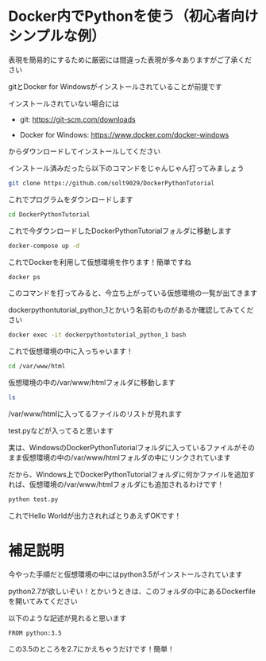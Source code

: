 # Docker内でPythonを使う（初心者向けシンプルな例）

表現を簡易的にするために厳密には間違った表現が多々ありますがご了承ください

gitとDocker for Windowsがインストールされていることが前提です

インストールされていない場合には

- git: https://git-scm.com/downloads

- Docker for Windows: https://www.docker.com/docker-windows

からダウンロードしてインストールしてください

インストール済みだったら以下のコマンドをじゃんじゃん打ってみましょう

```bash
git clone https://github.com/solt9029/DockerPythonTutorial 
```

これでプログラムをダウンロードします

```bash
cd DockerPythonTutorial
```

これで今ダウンロードしたDockerPythonTutorialフォルダに移動します

```bash
docker-compose up -d
```

これでDockerを利用して仮想環境を作ります！簡単ですね

```bash
docker ps
```

このコマンドを打ってみると、今立ち上がっている仮想環境の一覧が出てきます

dockerpythontutorial_python_1とかいう名前のものがあるか確認してみてください

```bash
docker exec -it dockerpythontutorial_python_1 bash
```

これで仮想環境の中に入っちゃいます！

```bash
cd /var/www/html
```

仮想環境の中の/var/www/htmlフォルダに移動します

```bash
ls
```

/var/www/htmlに入ってるファイルのリストが見れます

test.pyなどが入ってると思います

実は、WindowsのDockerPythonTutorialフォルダに入っているファイルがそのまま仮想環境の中の/var/www/htmlフォルダの中にリンクされています

だから、Windows上でDockerPythonTutorialフォルダに何かファイルを追加すれば、仮想環境の/var/www/htmlフォルダにも追加されるわけです！

```bash
python test.py
```

これでHello Worldが出力されればとりあえずOKです！

# 補足説明

今やった手順だと仮想環境の中にはpython3.5がインストールされています

python2.7が欲しいぞい！とかいうときは、このフォルダの中にあるDockerfileを開いてみてください

以下のような記述が見れると思います

```docker
FROM python:3.5
```

この3.5のところを2.7にかえちゃうだけです！簡単！